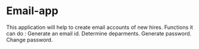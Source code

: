 # Email-app
This application will help to create email accounts of new hires.
Functions it can do :
                     Generate an email id.
                     Determine deparments.
                     Generate password.
                     Change password.
                    
